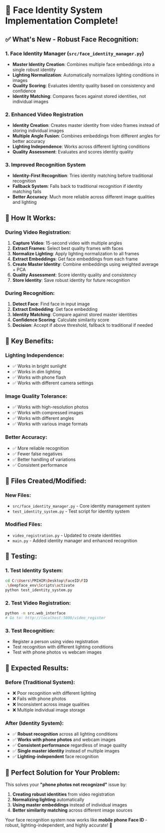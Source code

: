 # 🎯 **Face Identity System Implementation Complete!**

## ✅ **What's New - Robust Face Recognition:**

### **1. Face Identity Manager (`src/face_identity_manager.py`)**
- **Master Identity Creation**: Combines multiple face embeddings into a single robust identity
- **Lighting Normalization**: Automatically normalizes lighting conditions in images
- **Quality Scoring**: Evaluates identity quality based on consistency and confidence
- **Identity Matching**: Compares faces against stored identities, not individual images

### **2. Enhanced Video Registration**
- **Identity Creation**: Creates master identity from video frames instead of storing individual images
- **Multiple Angle Fusion**: Combines embeddings from different angles for better accuracy
- **Lighting Independence**: Works across different lighting conditions
- **Quality Assessment**: Evaluates and scores identity quality

### **3. Improved Recognition System**
- **Identity-First Recognition**: Tries identity matching before traditional recognition
- **Fallback System**: Falls back to traditional recognition if identity matching fails
- **Better Accuracy**: Much more reliable across different image qualities and lighting

## 🔧 **How It Works:**

### **During Video Registration:**
1. **Capture Video**: 15-second video with multiple angles
2. **Extract Frames**: Select best quality frames with faces
3. **Normalize Lighting**: Apply lighting normalization to all frames
4. **Extract Embeddings**: Get face embeddings from each frame
5. **Create Master Identity**: Combine embeddings using weighted average + PCA
6. **Quality Assessment**: Score identity quality and consistency
7. **Store Identity**: Save robust identity for future recognition

### **During Recognition:**
1. **Detect Face**: Find face in input image
2. **Extract Embedding**: Get face embedding
3. **Identity Matching**: Compare against stored master identities
4. **Confidence Scoring**: Calculate similarity score
5. **Decision**: Accept if above threshold, fallback to traditional if needed

## 🎯 **Key Benefits:**

### **Lighting Independence:**
- ✅ Works in bright sunlight
- ✅ Works in dim lighting
- ✅ Works with phone flash
- ✅ Works with different camera settings

### **Image Quality Tolerance:**
- ✅ Works with high-resolution photos
- ✅ Works with compressed images
- ✅ Works with different angles
- ✅ Works with various image formats

### **Better Accuracy:**
- ✅ More reliable recognition
- ✅ Fewer false negatives
- ✅ Better handling of variations
- ✅ Consistent performance

## 📁 **Files Created/Modified:**

### **New Files:**
- `src/face_identity_manager.py` - Core identity management system
- `test_identity_system.py` - Test script for identity system

### **Modified Files:**
- `video_registration.py` - Updated to create identities
- `main.py` - Added identity manager and enhanced recognition

## 🧪 **Testing:**

### **1. Test Identity System:**
```bash
cd C:\Users\PMIHIR\Desktop\FaceID\FID
.\deepface_env\Scripts\activate
python test_identity_system.py
```

### **2. Test Video Registration:**
```bash
python -m src.web_interface
# Go to: http://localhost:5000/video_register
```

### **3. Test Recognition:**
- Register a person using video registration
- Test recognition with different lighting conditions
- Test with phone photos vs webcam images

## 🎉 **Expected Results:**

### **Before (Traditional System):**
- ❌ Poor recognition with different lighting
- ❌ Fails with phone photos
- ❌ Inconsistent across image qualities
- ❌ Multiple individual image storage

### **After (Identity System):**
- ✅ **Robust recognition** across all lighting conditions
- ✅ **Works with phone photos** and webcam images
- ✅ **Consistent performance** regardless of image quality
- ✅ **Single master identity** instead of multiple images
- ✅ **Lighting-independent** face recognition

## 🚀 **Perfect Solution for Your Problem:**

This solves your **"phone photos not recognized"** issue by:
1. **Creating robust identities** from video registration
2. **Normalizing lighting** automatically
3. **Using master embeddings** instead of individual images
4. **Better similarity matching** across different image sources

Your face recognition system now works like **mobile phone Face ID** - robust, lighting-independent, and highly accurate! 🎯
